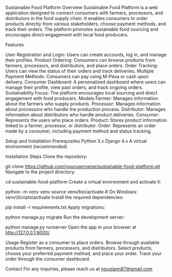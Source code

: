 Sustainable Food Platform
Overview
Sustainable Food Platform is a web application designed to connect consumers with farmers, processors, and distributors in the food supply chain. It enables consumers to order products directly from various stakeholders, choose payment methods, and track their orders. The platform promotes sustainable food sourcing and encourages direct engagement with local food producers.

Features

User Registration and Login: Users can create accounts, log in, and manage their profiles.
Product Ordering: Consumers can browse products from farmers, processors, and distributors, and place orders.
Order Tracking: Users can view the status of their orders and track deliveries.
Multiple Payment Methods: Consumers can pay using M-Pesa or cash upon delivery.
Consumer Dashboard: A personalized dashboard where users can manage their profile, view past orders, and track ongoing orders.
Sustainability Focus: The platform encourages local sourcing and direct engagement with food producers.
Models
Farmer: Manages information about the farmers who supply products.
Processor: Manages information about processors who handle the production process.
Distributor: Manages information about distributors who handle product deliveries.
Consumer: Represents the users who place orders.
Product: Stores product information linked to a farmer, processor, or distributor.
Order: Represents an order made by a consumer, including payment method and status tracking.

Setup and Installation
Prerequisites
Python 3.x
Django 4.x
A virtual environment (recommended)

Installation Steps
Clone the repository:

git clone https://github.com/yourusername/sustainable-food-platform.git
Navigate to the project directory:

cd sustainable-food-platform
Create a virtual environment and activate it:

python -m venv venv
source venv/bin/activate  # On Windows: venv\Scripts\activate
Install the required dependencies:

pip install -r requirements.txt
Apply migrations:

python manage.py migrate
Run the development server:

python manage.py runserver
Open the app in your browser at http://127.0.0.1:8000/.

Usage
Register as a consumer to place orders.
Browse through available products from farmers, processors, and distributors.
Select products, choose your preferred payment method, and place your order.
Track your order through the consumer dashboard.

Contact
For any inquiries, please reach us at ngugiann87@gmail.com

